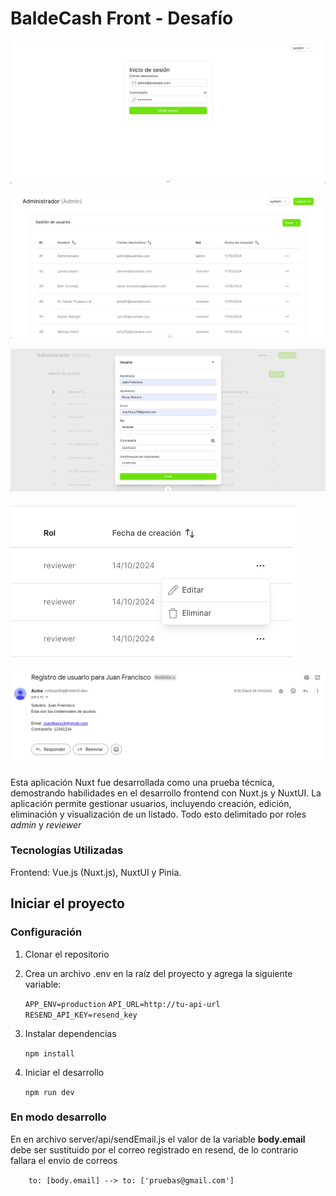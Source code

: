 # BaldeCash Front - Desafío

![login](https://github.com/jrosasr/balde-front/blob/master/public/screens/login.png?raw=true "login")

![dashboard](https://github.com/jrosasr/balde-front/blob/master/public/screens/dashboard.png?raw=true "dashboard")

![modal form](https://github.com/jrosasr/balde-front/blob/master/public/screens/create.png?raw=true "modal form")

![row option](https://github.com/jrosasr/balde-front/blob/master/public/screens/options.png?raw=true "row option")

![email example](https://github.com/jrosasr/balde-front/blob/master/public/screens/email1.png?raw=true "email example")


Esta aplicación Nuxt fue desarrollada como una prueba técnica, demostrando habilidades en el desarrollo frontend con Nuxt.js y NuxtUI. La aplicación permite gestionar usuarios, incluyendo creación, edición, eliminación y visualización de un listado. Todo esto delimitado por roles *admin* y *reviewer*

### Tecnologías Utilizadas

Frontend: Vue.js (Nuxt.js), NuxtUI y Pinia.

## Iniciar el proyecto

### Configuración
1. Clonar el repositorio

2. Crea un archivo .env en la raíz del proyecto y agrega la siguiente variable:

    `APP_ENV=production`
    `API_URL=http://tu-api-url`
    `RESEND_API_KEY=resend_key`

3. Instalar dependencias

    `npm install`

4. Iniciar el desarrollo

    `npm run dev`

### En modo desarrollo
En en archivo server/api/sendEmail.js el valor de la variable **body.email** debe ser sustituido por el correo registrado en resend, de lo contrario fallara el envio de correos


`    
    to: [body.email] --> to: ['pruebas@gmail.com']
`